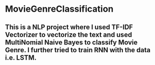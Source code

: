 # MovieGenreClassification

## This is a NLP project where I used TF-IDF Vectorizer to vectorize the text and used MultiNomial Naive Bayes to classify Movie Genre. I further tried to train RNN with the data i.e. LSTM. 
